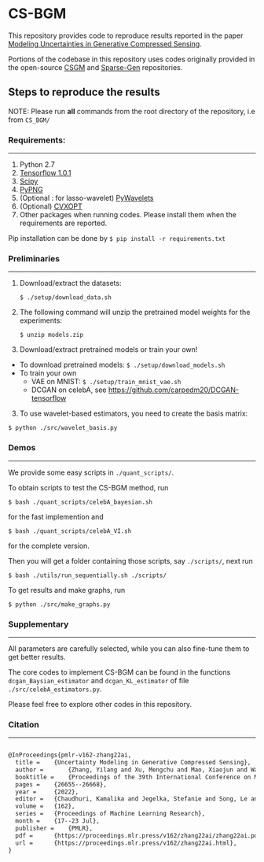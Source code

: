 # CS-BGM

This repository provides code to reproduce results reported in the paper [Modeling Uncertainties in Generative Compressed Sensing](https://proceedings.mlr.press/v162/zhang22ai.html). 

Portions of the codebase in this repository uses codes originally provided in the open-source [CSGM](https://github.com/AshishBora/csgm) and  [Sparse-Gen](https://github.com/ermongroup/sparse_genSparse-Gen) repositories.


## Steps to reproduce the results
NOTE: Please run **all** commands from the root directory of the repository, i.e from `CS_BGM/`

### Requirements: 
---

1. Python 2.7
2. [Tensorflow 1.0.1](https://www.tensorflow.org/install/)
3. [Scipy](https://www.scipy.org/install.html)
4. [PyPNG](http://stackoverflow.com/a/31143108/3537687)
5. (Optional : for lasso-wavelet) [PyWavelets](http://pywavelets.readthedocs.io/en/latest/#install)
6. (Optional) [CVXOPT](http://cvxopt.org/install/index.html)
7. Other packages when running codes. Please install them when the requirements are reported.

Pip installation can be done by ```$ pip install -r requirements.txt```

### Preliminaries
---

1. Download/extract the datasets:

    ```shell
    $ ./setup/download_data.sh
    ```

2. The following command will unzip the pretrained model weights for the experiments:

   ```shell
   $ unzip models.zip
   ```

3. Download/extract pretrained models or train your own!

- To download pretrained models: ```$ ./setup/download_models.sh```
- To train your own
    - VAE on MNIST: ```$ ./setup/train_mnist_vae.sh```
    - DCGAN on celebA, see https://github.com/carpedm20/DCGAN-tensorflow

3. To use wavelet-based estimators, you need to create the basis matrix:

```shell
$ python ./src/wavelet_basis.py
```

### Demos
---

We provide some easy scripts in ``./quant_scripts/``. 

To obtain scripts to test the CS-BGM method, run

```shell
$ bash ./quant_scripts/celebA_bayesian.sh
```
for the fast implemention and

```shell
$ bash ./quant_scripts/celebA_VI.sh
```
for the complete version.


Then you will get a folder containing those scripts, say ``./scripts/``, next run

```shell
$ bash ./utils/run_sequentially.sh ./scripts/
```

To get results and make graphs, run

```shell
$ python ./src/make_graphs.py
```

### Supplementary
---

All parameters are carefully selected, while you can also fine-tune them to get better results. 

The core codes to implement CS-BGM can be found in the functions `dcgan_Baysian_estimator` and `dcgan_KL_estimator` of file `./src/celebA_estimators.py`. 

Please feel free to explore other codes in this repository. 

### Citation
---

```tex

@InProceedings{pmlr-v162-zhang22ai,
  title = 	 {Uncertainty Modeling in Generative Compressed Sensing},
  author =       {Zhang, Yilang and Xu, Mengchu and Mao, Xiaojun and Wang, Jian},
  booktitle = 	 {Proceedings of the 39th International Conference on Machine Learning},
  pages = 	 {26655--26668},
  year = 	 {2022},
  editor = 	 {Chaudhuri, Kamalika and Jegelka, Stefanie and Song, Le and Szepesvari, Csaba and Niu, Gang and Sabato, Sivan},
  volume = 	 {162},
  series = 	 {Proceedings of Machine Learning Research},
  month = 	 {17--23 Jul},
  publisher =    {PMLR},
  pdf = 	 {https://proceedings.mlr.press/v162/zhang22ai/zhang22ai.pdf},
  url = 	 {https://proceedings.mlr.press/v162/zhang22ai.html},
}

```

